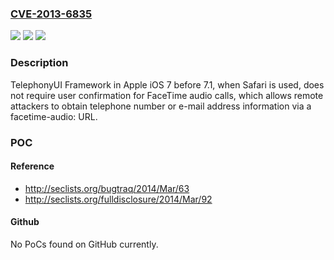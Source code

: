 ### [CVE-2013-6835](https://cve.mitre.org/cgi-bin/cvename.cgi?name=CVE-2013-6835)
![](https://img.shields.io/static/v1?label=Product&message=n%2Fa&color=blue)
![](https://img.shields.io/static/v1?label=Version&message=n%2Fa&color=blue)
![](https://img.shields.io/static/v1?label=Vulnerability&message=n%2Fa&color=brighgreen)

### Description

TelephonyUI Framework in Apple iOS 7 before 7.1, when Safari is used, does not require user confirmation for FaceTime audio calls, which allows remote attackers to obtain telephone number or e-mail address information via a facetime-audio: URL.

### POC

#### Reference
- http://seclists.org/bugtraq/2014/Mar/63
- http://seclists.org/fulldisclosure/2014/Mar/92

#### Github
No PoCs found on GitHub currently.


